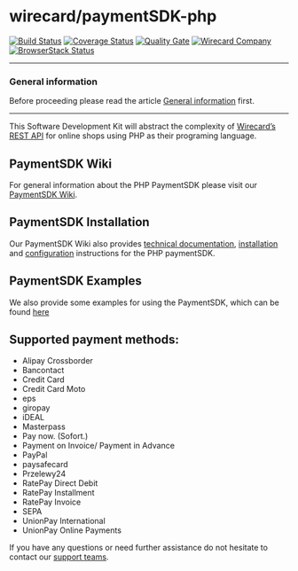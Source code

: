 # wirecard/paymentSDK-php

[![Build Status](https://travis-ci.org/wirecard/paymentSDK-php.svg?branch=master)](https://travis-ci.org/wirecard/paymentSDK-php)
[![Coverage Status](https://coveralls.io/repos/github/wirecard/paymentSDK-php/badge.svg?branch=master)](https://coveralls.io/github/wirecard/paymentSDK-php?branch=master)
[![Quality Gate](https://sonarcloud.io/api/project_badges/measure?project=wirecard-paymentSDK-php&metric=alert_status)](https://sonarcloud.io/api/project_badges/measure?project=wirecard-paymentSDK-php&metric=alert_status)
[![Wirecard Company](https://img.shields.io/badge/Wirecard-Company-blue.svg)](https://www.wirecard.com/)
[![BrowserStack Status](https://www.browserstack.com/automate/badge.svg?badge_key=UTFaa2g0ejE5b25Cb0loNVRSUHBHSXBNSXZERXFJaXI2VFd3V2NQSG1PST0tLUc0U0lZQUZReFJUTWQ2amhWc09zdmc9PQ==--7aef9afe880529fe180288177396a91b8f537d3c)](https://www.browserstack.com/automate/public-build/UTFaa2g0ejE5b25Cb0loNVRSUHBHSXBNSXZERXFJaXI2VFd3V2NQSG1PST0tLUc0U0lZQUZReFJUTWQ2amhWc09zdmc9PQ==--7aef9afe880529fe180288177396a91b8f537d3c)

***
### General information 
Before proceeding please read the article [General information](https://github.com/wirecard/paymentSDK-php/wiki/General-information) first.

***

This Software Development Kit will abstract the complexity of [Wirecard’s REST API](https://document-center.wirecard.com) for online shops using PHP as their programing language.

## PaymentSDK Wiki

For general information about the PHP PaymentSDK please visit our [PaymentSDK Wiki](https://github.com/wirecard/paymentSDK-php/wiki/General-information). 

## PaymentSDK Installation

Our PaymentSDK Wiki also provides [technical documentation](https://wirecard.github.io/paymentSDK-php/docs), [installation](https://github.com/wirecard/paymentSDK-php/wiki/Installation) and [configuration](https://github.com/wirecard/paymentSDK-php/wiki/Configuration) instructions for the PHP paymentSDK.

## PaymentSDK Examples

We also provide some examples for using the PaymentSDK, which can be found [here](https://wirecard.github.io/paymentSDK-php/examples)

## Supported payment methods:

- Alipay Crossborder
- Bancontact
- Credit Card
- Credit Card Moto
- eps
- giropay
- iDEAL
- Masterpass
- Pay now. (Sofort.)
- Payment on Invoice/ Payment in Advance
- PayPal
- paysafecard
- Przelewy24
- RatePay Direct Debit
- RatePay Installment
- RatePay Invoice
- SEPA
- UnionPay International
- UnionPay Online Payments

If you have any questions or need further assistance do not hesitate to contact our [support teams](mailto:support.at@wirecard.com ).
